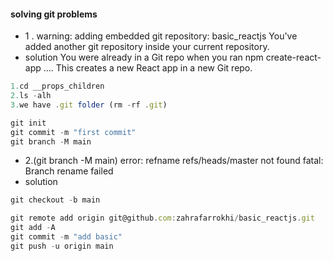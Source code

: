 ####  solving git problems
* 1 .
warning: adding embedded git repository: basic_reactjs
You've added another git repository inside your current repository.
* solution
You were already in a Git repo when you ran npm create-react-app …. This creates a new React app in a new Git repo.
```jsx
1.cd __props_children
2.ls -alh
3.we have .git folder (rm -rf .git)

```
```jsx
git init
git commit -m "first commit"
git branch -M main

```

* 2.(git branch -M main)
error: refname refs/heads/master not found
fatal: Branch rename failed
* solution
```jsx
git checkout -b main
```
```jsx
git remote add origin git@github.com:zahrafarrokhi/basic_reactjs.git
git add -A
git commit -m "add basic"
git push -u origin main

```
